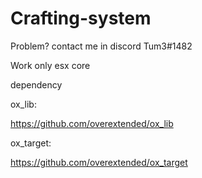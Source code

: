 # Crafting-system

Problem? contact me in discord Tum3#1482

Work only esx core

dependency

ox_lib:

https://github.com/overextended/ox_lib

ox_target:

https://github.com/overextended/ox_target
